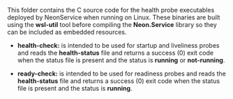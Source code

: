 This folder contains the C source code for the health probe executables deployed by
NeonService when running on Linux.  These binaries are built using the **wsl-util**
tool before compiling the **Neon.Service** library so they can be included as
embedded resources.

* **health-check:** is intended to be used for startup and liveliness probes and reads
  the **health-status** file and returns a success (0) exit code when the status file is 
  present and the status is **running** or **not-running**.

* **ready-check:** is intended to be used for readiness probes and reads the **health-status** 
  file and returns a success (0) exit code when the status file is present and the status is 
  **running**.
